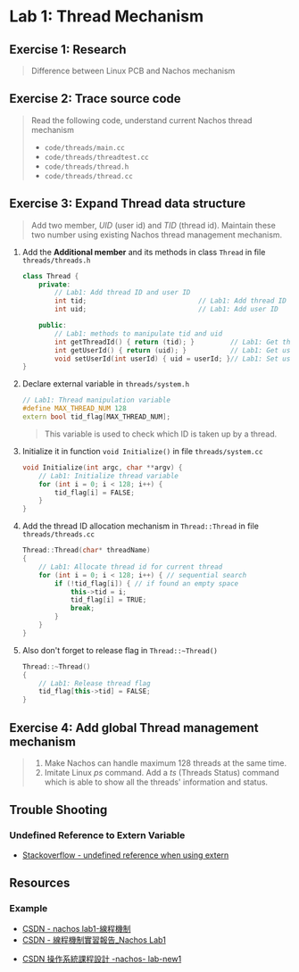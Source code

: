 # Lab 1: Thread Mechanism

## Exercise 1: Research

> Difference between Linux PCB and Nachos mechanism

## Exercise 2: Trace source code

> Read the following code, understand current Nachos thread mechanism
> * `code/threads/main.cc`
> * `code/threads/threadtest.cc`
> * `code/threads/thread.h`
> * `code/threads/thread.cc`

## Exercise 3: Expand Thread data structure

> Add two member, *UID* (user id) and *TID* (thread id).
> Maintain these two number using existing Nachos thread management mechanism.

1. Add the **Additional member** and its methods in class `Thread` in file `threads/threads.h`

    ```cpp
    class Thread {
        private:
            // Lab1: Add thread ID and user ID
            int tid;                            // Lab1: Add thread ID
            int uid;                            // Lab1: Add user ID

        public:
            // Lab1: methods to manipulate tid and uid
            int getThreadId() { return (tid); }         // Lab1: Get thread ID
            int getUserId() { return (uid); }           // Lab1: Get user ID
            void setUserId(int userId) { uid = userId; }// Lab1: Set user ID
    }
    ```

2. Declare external variable in `threads/system.h`

    ```cpp
    // Lab1: Thread manipulation variable
    #define MAX_THREAD_NUM 128
    extern bool tid_flag[MAX_THREAD_NUM];
    ```

    > This variable is used to check which ID is taken up by a thread.

3. Initialize it in function `void Initialize()` in file `threads/system.cc`

    ```cpp
    void Initialize(int argc, char **argv) {
        // Lab1: Initialize thread variable
        for (int i = 0; i < 128; i++) {
            tid_flag[i] = FALSE;
        }
    }
    ```

4. Add the thread ID allocation mechanism in `Thread::Thread` in file `threads/threads.cc`

    ```cpp
    Thread::Thread(char* threadName)
    {
        // Lab1: Allocate thread id for current thread
        for (int i = 0; i < 128; i++) { // sequential search
            if (!tid_flag[i]) { // if found an empty space
                this->tid = i;
                tid_flag[i] = TRUE;
                break;
            }
        }
    }
    ```

5. Also don't forget to release flag in `Thread::~Thread()`

    ```cpp
    Thread::~Thread()
    {
        // Lab1: Release thread flag
        tid_flag[this->tid] = FALSE;
    }
    ```

## Exercise 4: Add global Thread management mechanism

> 1. Make Nachos can handle maximum 128 threads at the same time.
> 2. Imitate Linux *ps* command. Add a *ts* (Threads Status) command which is able to show all the threads' information and status.

## Trouble Shooting

### Undefined Reference to Extern Variable

* [Stackoverflow - undefined reference when using extern](https://stackoverflow.com/questions/3658490/undefined-reference-when-using-extern/17694703)

## Resources

### Example

* [CSDN - nachos lab1-線程機制](https://blog.csdn.net/wyxpku/article/details/52076236)
* [CSDN - 線程機制實習報告_Nachos Lab1](https://blog.csdn.net/superli90/article/details/29369909)

- [CSDN 操作系統課程設計 -nachos- lab-new1](https://blog.csdn.net/wangshang4133/article/details/78627714)
